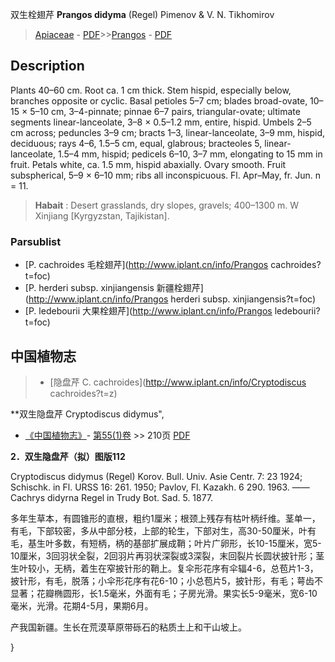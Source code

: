 双生栓翅芹 **Prangos didyma** (Regel) Pimenov & V. N. Tikhomirov

> [Apiaceae](http://www.iplant.cn/info/Apiaceae?t=foc) - [PDF](http://www.iplant.cn/foc/pdf/Apiaceae.pdf)>>[Prangos](http://www.iplant.cn/info/Prangos?t=foc) - [PDF](http://www.iplant.cn/foc/pdf/Prangos.pdf)

## Description

Plants 40–60 cm. Root ca. 1 cm thick. Stem hispid, especially below, branches opposite or cyclic. Basal petioles 5–7 cm; blades broad-ovate, 10–15 × 5–10 cm, 3–4-pinnate; pinnae 6–7 pairs, triangular-ovate; ultimate segments linear-lanceolate, 3–8 × 0.5–1.2 mm, entire, hispid. Umbels 2–5 cm across; peduncles 3–9 cm; bracts 1–3, linear-lanceolate, 3–9 mm, hispid, deciduous; rays 4–6, 1.5–5 cm, equal, glabrous; bracteoles 5, linear-lanceolate, 1.5–4 mm, hispid; pedicels 6–10, 3–7 mm, elongating to 15 mm in fruit. Petals white, ca. 1.5 mm, hispid abaxially. Ovary smooth. Fruit subspherical, 5–9 × 6–10 mm; ribs all inconspicuous. Fl. Apr–May, fr. Jun. n = 11.

> **Habait** : 
> Desert grasslands, dry slopes, gravels; 400–1300 m. W Xinjiang [Kyrgyzstan, Tajikistan].

### Parsublist

* [P.  cachroides  毛栓翅芹](http://www.iplant.cn/info/Prangos cachroides?t=foc)
* [P.  herderi subsp. xinjiangensis  新疆栓翅芹](http://www.iplant.cn/info/Prangos herderi subsp. xinjiangensis?t=foc)
* [P.  ledebourii  大果栓翅芹](http://www.iplant.cn/info/Prangos ledebourii?t=foc)

## 中国植物志

> * [隐盘芹  C.  cachroides](http://www.iplant.cn/info/Cryptodiscus cachroides?t=z)

**双生隐盘芹 Cryptodiscus didymus",

* [《中国植物志》](http://www.iplant.cn/frps)- [第55(1)卷](http://www.iplant.cn/frps/vol/55(1)) >> 210页 [PDF](http://www.iplant.cn/frps/pdf/55(1)/210a.PDF)

**2．双生隐盘芹（拟）图版112**

Cryptodiscus didymus (Regel) Korov. Bull. Univ. Asie Centr. 7: 23 1924; Schischk. in Fl. URSS 16: 261. 1950; Pavlov, Fl. Kazakh. 6 290. 1963. ——Cachrys didyrna Regel in Trudy Bot. Sad. 5. 1877.

多年生草本，有圆锥形的直根，粗约1厘米；根颈上残存有枯叶柄纤维。茎单一，有毛，下部较密，多从中部分枝，上部的轮生，下部对生，高30-50厘米，叶有毛，基生叶多数，有短柄，柄的基部扩展成鞘；叶片广卵形，长10-15厘米，宽5-10厘米，3回羽状全裂，2回羽片再羽状深裂或3深裂，末回裂片长圆状披针形；茎生叶较小，无柄，着生在窄披针形的鞘上。复伞形花序有伞辐4-6，总苞片1-3，披针形，有毛，脱落；小伞形花序有花6-10；小总苞片5，披针形，有毛；萼齿不显著；花瓣椭圆形，长1.5毫米，外面有毛；子房光滑。果实长5-9毫米，宽6-10毫米，光滑。花期4-5月，果期6月。

产我国新疆。生长在荒漠草原带砾石的粘质土上和干山坡上。

}